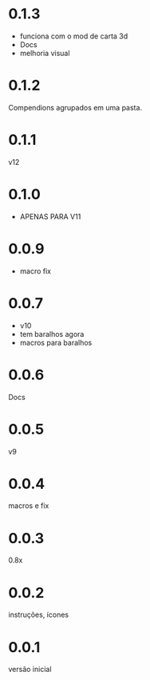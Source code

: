 # 0.1.3
- funciona com o mod de carta 3d
- Docs
- melhoria visual

# 0.1.2
Compendions agrupados em uma pasta.

# 0.1.1
v12

# 0.1.0
- APENAS PARA V11

# 0.0.9
- macro fix

# 0.0.7
- v10
- tem baralhos agora
- macros para baralhos

# 0.0.6
Docs

# 0.0.5
v9

# 0.0.4
macros e fix

# 0.0.3
0.8x

# 0.0.2
instruções, ícones

# 0.0.1
versão inicial
